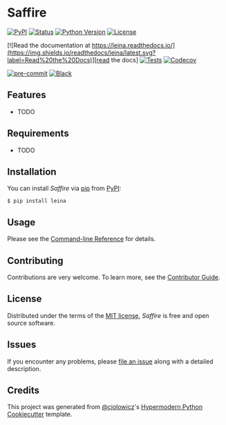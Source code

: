 # Saffire

[![PyPI](https://img.shields.io/pypi/v/leina.svg)][pypi status]
[![Status](https://img.shields.io/pypi/status/leina.svg)][pypi status]
[![Python Version](https://img.shields.io/pypi/pyversions/leina)][pypi status]
[![License](https://img.shields.io/pypi/l/leina)][license]

[![Read the documentation at https://leina.readthedocs.io/](https://img.shields.io/readthedocs/leina/latest.svg?label=Read%20the%20Docs)][read the docs]
[![Tests](https://github.com/csala/leina/workflows/Tests/badge.svg)][tests]
[![Codecov](https://codecov.io/gh/csala/leina/branch/main/graph/badge.svg)][codecov]

[![pre-commit](https://img.shields.io/badge/pre--commit-enabled-brightgreen?logo=pre-commit&logoColor=white)][pre-commit]
[![Black](https://img.shields.io/badge/code%20style-black-000000.svg)][black]

[pypi status]: https://pypi.org/project/leina/
[read the docs]: https://leina.readthedocs.io/
[tests]: https://github.com/csala/leina/actions?workflow=Tests
[codecov]: https://app.codecov.io/gh/csala/leina
[pre-commit]: https://github.com/pre-commit/pre-commit
[black]: https://github.com/psf/black

## Features

- TODO

## Requirements

- TODO

## Installation

You can install _Saffire_ via [pip] from [PyPI]:

```console
$ pip install leina
```

## Usage

Please see the [Command-line Reference] for details.

## Contributing

Contributions are very welcome.
To learn more, see the [Contributor Guide].

## License

Distributed under the terms of the [MIT license][license],
_Saffire_ is free and open source software.

## Issues

If you encounter any problems,
please [file an issue] along with a detailed description.

## Credits

This project was generated from [@cjolowicz]'s [Hypermodern Python Cookiecutter] template.

[@cjolowicz]: https://github.com/cjolowicz
[pypi]: https://pypi.org/
[hypermodern python cookiecutter]: https://github.com/cjolowicz/cookiecutter-hypermodern-python
[file an issue]: https://github.com/csala/leina/issues
[pip]: https://pip.pypa.io/

<!-- github-only -->

[license]: https://github.com/csala/leina/blob/main/LICENSE
[contributor guide]: https://github.com/csala/leina/blob/main/CONTRIBUTING.md
[command-line reference]: https://leina.readthedocs.io/en/latest/usage.html
